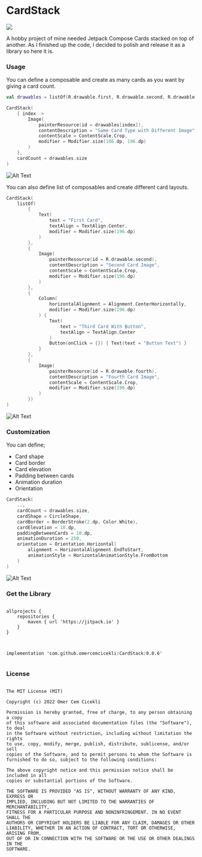 # CardStack

[![](https://jitpack.io/v/omercemcicekli/CardStack.svg)](https://jitpack.io/#omercemcicekli/CardStack)

A hobby project of mine needed Jetpack Compose Cards stacked on top of another. As I finished up the code, I decided to polish and release it as a library so here it is.

### Usage

You can define a composable and create as many cards as you want by giving a card count.

```kotlin
val drawables = listOf(R.drawable.first, R.drawable.second, R.drawable.third, R.drawable.fourth)

CardStack(
    { index ->
        Image(
            painterResource(id = drawables[index]),
            contentDescription = "Same Card Type with Different Image",
            contentScale = ContentScale.Crop,
            modifier = Modifier.size(196.dp, 196.dp)
        )
    },
    cardCount = drawables.size
)
```

![Alt Text](https://media.giphy.com/media/4XHSwUus1A71tOOnnA/giphy.gif)

You can also define list of composables and create different card layouts.

```kotlin
CardStack(
    listOf(
        {
            Text(
                text = "First Card",
                textAlign = TextAlign.Center,
                modifier = Modifier.size(196.dp)
            )
        },
        {
            Image(
                painterResource(id = R.drawable.second),
                contentDescription = "Second Card Image",
                contentScale = ContentScale.Crop,
                modifier = Modifier.size(196.dp)
            )
        },
        {
            Column(
                horizontalAlignment = Alignment.CenterHorizontally,
                modifier = Modifier.size(196.dp)
            ) {
                Text(
                    text = "Third Card With Button",
                    textAlign = TextAlign.Center
                )
                Button(onClick = {}) { Text(text = "Button Text") }
            }
        },
        {
            Image(
                painterResource(id = R.drawable.fourth),
                contentDescription = "Fourth Card Image",
                contentScale = ContentScale.Crop,
                modifier = Modifier.size(196.dp)
            )
        })
)
```
                             
![Alt Text](https://media.giphy.com/media/0csGgiP6l8tqVTGa6H/giphy.gif)

                         
### Customization

You can define;

* Card shape
* Card border
* Card elevation
* Padding between cards
* Animation duration
* Orientation

```kotlin
CardStack(
	..,
	cardCount = drawables.size,
	cardShape = CircleShape,
	cardBorder = BorderStroke(2.dp, Color.White),
	cardElevation = 10.dp,
	paddingBetweenCards = 10.dp,
	animationDuration = 250,
	orientation = Orientation.Horizontal(
	    alignment = HorizontalAlignment.EndToStart,
	    animationStyle = HorizontalAnimationStyle.FromBottom
	)
)
```
	
![Alt Text](https://media.giphy.com/media/OyIkBjyyKSJ2VJTDQo/giphy.gif)

### Get the Library

<pre>
<code>
allprojects {
	repositories {
		maven { url 'https://jitpack.io' }
	}
}
	</code></pre>

<pre>
<code>
implementation 'com.github.omercemcicekli:CardStack:0.0.6'
	</code></pre>

### License

<pre>
<code>
The MIT License (MIT)
	
Copyright (c) 2022 Omer Cem Cicekli
	
Permission is hereby granted, free of charge, to any person obtaining a copy
of this software and associated documentation files (the "Software"), to deal
in the Software without restriction, including without limitation the rights
to use, copy, modify, merge, publish, distribute, sublicense, and/or sell
copies of the Software, and to permit persons to whom the Software is
furnished to do so, subject to the following conditions:
	
The above copyright notice and this permission notice shall be included in all
copies or substantial portions of the Software.
	
THE SOFTWARE IS PROVIDED "AS IS", WITHOUT WARRANTY OF ANY KIND, EXPRESS OR
IMPLIED, INCLUDING BUT NOT LIMITED TO THE WARRANTIES OF MERCHANTABILITY,
FITNESS FOR A PARTICULAR PURPOSE AND NONINFRINGEMENT. IN NO EVENT SHALL THE
AUTHORS OR COPYRIGHT HOLDERS BE LIABLE FOR ANY CLAIM, DAMAGES OR OTHER
LIABILITY, WHETHER IN AN ACTION OF CONTRACT, TORT OR OTHERWISE, ARISING FROM,
OUT OF OR IN CONNECTION WITH THE SOFTWARE OR THE USE OR OTHER DEALINGS IN THE
SOFTWARE.
	</code></pre>



